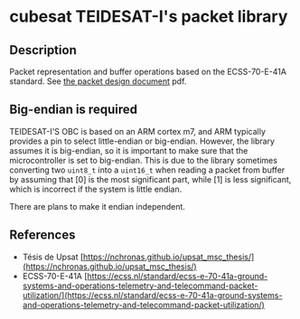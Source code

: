 # cubesat TEIDESAT-I's packet library

## Description

Packet representation and buffer operations based on the ECSS-70-E-41A standard. See [the packet design document](docs/packet_design_teidesat_I.pdf) pdf.

## Big-endian is required

TEIDESAT-I'S OBC is based on an ARM cortex m7, and ARM typically provides a pin to select little-endian or big-endian. However, the library assumes it is big-endian, so it is important to make sure that the microcontroller is set to big-endian. This is due to the library sometimes converting two <code>uint8_t</code> into a <code>uint16_t</code> when reading a packet from buffer by assuming that [0] is the most significant part, while [1] is less significant, which is incorrect if the system is little endian.

There are plans to make it endian independent.

## References

 - Tésis de Upsat [https://nchronas.github.io/upsat_msc_thesis/](https://nchronas.github.io/upsat_msc_thesis/) 
 - ECSS-70-E-41A [https://ecss.nl/standard/ecss-e-70-41a-ground-systems-and-operations-telemetry-and-telecommand-packet-utilization/](https://ecss.nl/standard/ecss-e-70-41a-ground-systems-and-operations-telemetry-and-telecommand-packet-utilization/)
